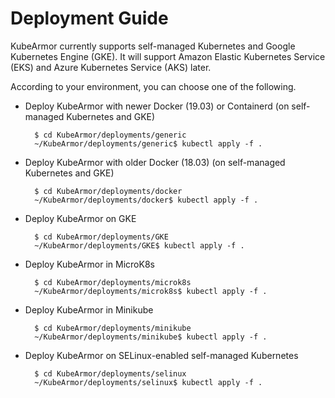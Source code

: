# Deployment Guide

  KubeArmor currently supports self-managed Kubernetes and Google Kubernetes Engine \(GKE\). It will support Amazon Elastic Kubernetes Service \(EKS\) and Azure Kubernetes Service \(AKS\) later.  


  According to your environment, you can choose one of the following.  


  * Deploy KubeArmor with newer Docker (19.03) or Containerd \(on self-managed Kubernetes and GKE\)

    ```text
      $ cd KubeArmor/deployments/generic
      ~/KubeArmor/deployments/generic$ kubectl apply -f .
    ```

  * Deploy KubeArmor with older Docker (18.03) \(on self-managed Kubernetes and GKE\)

    ```text
      $ cd KubeArmor/deployments/docker
      ~/KubeArmor/deployments/docker$ kubectl apply -f .
    ```

  * Deploy KubeArmor on GKE

    ```text
      $ cd KubeArmor/deployments/GKE
      ~/KubeArmor/deployments/GKE$ kubectl apply -f .
    ```

  * Deploy KubeArmor in MicroK8s

    ```text
      $ cd KubeArmor/deployments/microk8s
      ~/KubeArmor/deployments/microk8s$ kubectl apply -f .
    ```

  * Deploy KubeArmor in Minikube

    ```text
      $ cd KubeArmor/deployments/minikube
      ~/KubeArmor/deployments/minikube$ kubectl apply -f .
    ```

  * Deploy KubeArmor on SELinux-enabled self-managed Kubernetes

    ```text
      $ cd KubeArmor/deployments/selinux
      ~/KubeArmor/deployments/selinux$ kubectl apply -f .
    ```